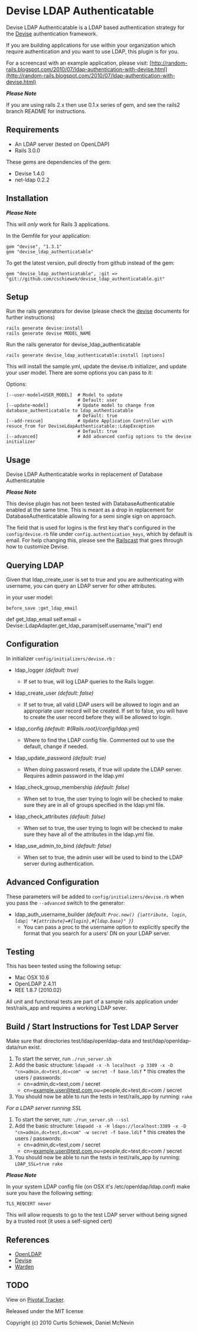 Devise LDAP Authenticatable
===========================

Devise LDAP Authenticatable is a LDAP based authentication strategy for the [Devise](http://github.com/plataformatec/devise) authentication framework.

If you are building applications for use within your organization which require authentication and you want to use LDAP, this plugin is for you.

For a screencast with an example application, please visit: [http://random-rails.blogspot.com/2010/07/ldap-authentication-with-devise.html](http://random-rails.blogspot.com/2010/07/ldap-authentication-with-devise.html)

**_Please Note_**

If you are using rails 2.x then use 0.1.x series of gem, and see the rails2 branch README for instructions.

Requirements
------------

- An LDAP server (tested on OpenLDAP)
- Rails 3.0.0

These gems are dependencies of the gem:

- Devise 1.4.0
- net-ldap 0.2.2

Installation
------------

**_Please Note_**

This will *only* work for Rails 3 applications.

In the Gemfile for your application:

    gem "devise", "1.3.1"
    gem "devise_ldap_authenticatable"
    
To get the latest version, pull directly from github instead of the gem:

    gem "devise_ldap_authenticatable", :git => "git://github.com/cschiewek/devise_ldap_authenticatable.git"


Setup
-----

Run the rails generators for devise (please check the [devise](http://github.com/plataformatec/devise) documents for further instructions)

    rails generate devise:install
    rails generate devise MODEL_NAME

Run the rails generator for devise_ldap_authenticatable

    rails generate devise_ldap_authenticatable:install [options]

This will install the sample.yml, update the devise.rb initializer, and update your user model. There are some options you can pass to it:

Options:

    [--user-model=USER_MODEL]  # Model to update
                               # Default: user
    [--update-model]           # Update model to change from database_authenticatable to ldap_authenticatable
                               # Default: true
    [--add-rescue]             # Update Application Controller with resuce_from for DeviseLdapAuthenticatable::LdapException
                               # Default: true
    [--advanced]               # Add advanced config options to the devise initializer


Usage
-----

Devise LDAP Authenticatable works in replacement of Database Authenticatable

**_Please Note_**

This devise plugin has not been tested with DatabaseAuthenticatable enabled at the same time. This is meant as a drop in replacement for DatabaseAuthenticatable allowing for a semi single sign on approach.

The field that is used for logins is the first key that's configured in the `config/devise.rb` file under `config.authentication_keys`, which by default is email. For help changing this, please see the [Railscast](http://railscasts.com/episodes/210-customizing-devise) that goes through how to customize Devise.


Querying LDAP
----------------

Given that ldap\_create\_user is set to true and you are authenticating with username, you can query an LDAP server for other attributes.

in your user model:

	before_save :get_ldap_email

  def get_ldap_email
    self.email = Devise::LdapAdapter.get_ldap_param(self.username,"mail")
  end


Configuration
-------------

In initializer  `config/initializers/devise.rb` :

* ldap\_logger _(default: true)_
  * If set to true, will log LDAP queries to the Rails logger.

* ldap\_create\_user _(default: false)_
	* If set to true, all valid LDAP users will be allowed to login and an appropriate user record will be created.
      If set to false, you will have to create the user record before they will be allowed to login.

* ldap\_config _(default: #{Rails.root}/config/ldap.yml)_
	* Where to find the LDAP config file. Commented out to use the default, change if needed.

* ldap\_update\_password _(default: true)_
  * When doing password resets, if true will update the LDAP server. Requires admin password in the ldap.yml

* ldap\_check\_group_membership _(default: false)_
  * When set to true, the user trying to login will be checked to make sure they are in all of groups specified in the ldap.yml file.

* ldap\_check\_attributes _(default: false)_
  * When set to true, the user trying to login will be checked to make sure they have all of the attributes in the ldap.yml file.

* ldap\_use\_admin\_to\_bind _(default: false)_
  * When set to true, the admin user will be used to bind to the LDAP server during authentication.


Advanced Configuration
----------------------

These parameters will be added to `config/initializers/devise.rb` when you pass the `--advanced` switch to the generator:

* ldap\_auth\_username\_builder _(default: `Proc.new() {|attribute, login, ldap| "#{attribute}=#{login},#{ldap.base}" }`)_
  * You can pass a proc to the username option to explicitly specify the format that you search for a users' DN on your LDAP server.

Testing
-------

This has been tested using the following setup:

* Mac OSX 10.6
* OpenLDAP 2.4.11
* REE 1.8.7 (2010.02)

All unit and functional tests are part of a sample rails application under test/rails_app and requires a working LDAP sever.

Build / Start Instructions for Test LDAP Server
-----------------------------------------------

Make sure that directories test/ldap/openldap-data and test/ldap/openldap-data/run exist.

  1. To start the server, run `./run_server.sh`
  2. Add the basic structure: `ldapadd -x -h localhost -p 3389 -x -D "cn=admin,dc=test,dc=com" -w secret -f base.ldif`
    * this creates the users / passwords:
      * cn=admin,dc=test,com / secret
      * cn=example.user@test.com,ou=people,dc=test,dc=com / secret
  3. You should now be able to run the tests in test/rails_app by running: `rake`
  
  _For a LDAP server running SSL_
  
  1. To start the server, run: `./run_server.sh --ssl`
  2. Add the basic structure: `ldapadd -x -H ldaps://localhost:3389 -x -D "cn=admin,dc=test,dc=com" -w secret -f base.ldif`
    * this creates the users / passwords:
      * cn=admin,dc=test,com / secret
      * cn=example.user@test.com,ou=people,dc=test,dc=com / secret
  3. You should now be able to run the tests in test/rails_app by running: `LDAP_SSL=true rake`

**_Please Note_**

In your system LDAP config file (on OSX it's /etc/openldap/ldap.conf) make sure you have the following setting:

    TLS_REQCERT	never

This will allow requests to go to the test LDAP server without being signed by a trusted root (it uses a self-signed cert)

References
----------

* [OpenLDAP](http://www.openldap.org/)
* [Devise](http://github.com/plataformatec/devise)
* [Warden](http://github.com/hassox/warden)


TODO
----

View on [Pivotal Tracker](http://www.pivotaltracker.com/projects/97318).

Released under the MIT license

Copyright (c) 2010 Curtis Schiewek, Daniel McNevin

